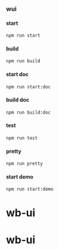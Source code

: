 ### wui

#### start

```
npm run start
```

#### build

```
npm run build
```

#### start doc

```
npm run start:doc
```

#### build doc

```
npm run build:doc
```

#### test

```
npm run test
```

#### pretty

```
npm run pretty
```

#### start demo

```
npm run start:demo
```

# wb-ui
# wb-ui
